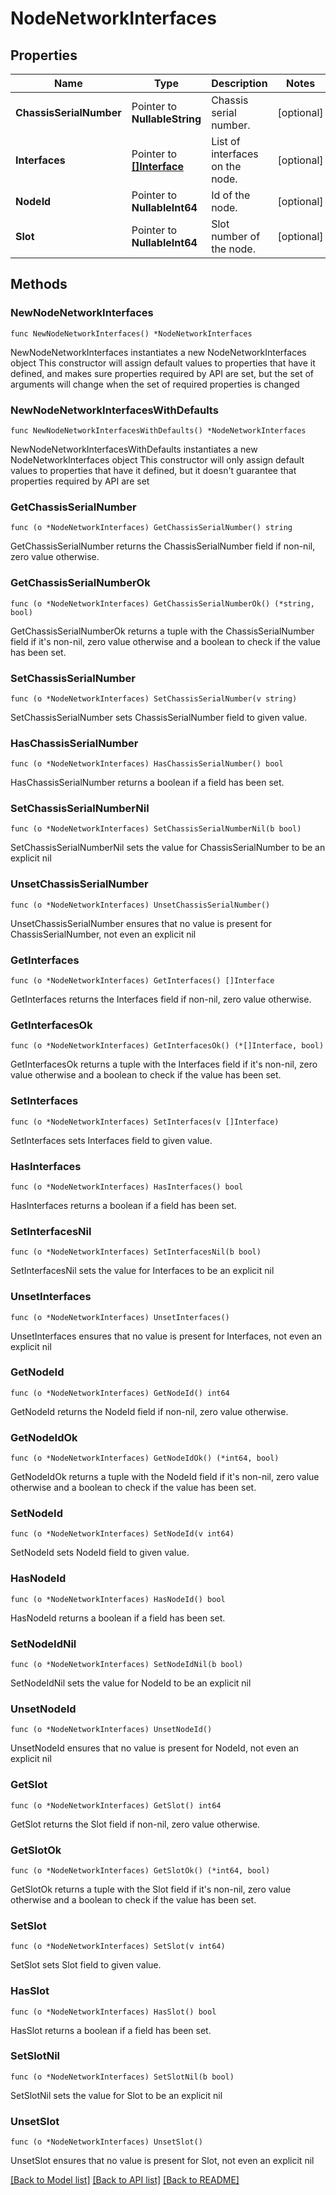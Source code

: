 # NodeNetworkInterfaces

## Properties

Name | Type | Description | Notes
------------ | ------------- | ------------- | -------------
**ChassisSerialNumber** | Pointer to **NullableString** | Chassis serial number. | [optional] 
**Interfaces** | Pointer to [**[]Interface**](Interface.md) | List of interfaces on the node. | [optional] 
**NodeId** | Pointer to **NullableInt64** | Id of the node. | [optional] 
**Slot** | Pointer to **NullableInt64** | Slot number of the node. | [optional] 

## Methods

### NewNodeNetworkInterfaces

`func NewNodeNetworkInterfaces() *NodeNetworkInterfaces`

NewNodeNetworkInterfaces instantiates a new NodeNetworkInterfaces object
This constructor will assign default values to properties that have it defined,
and makes sure properties required by API are set, but the set of arguments
will change when the set of required properties is changed

### NewNodeNetworkInterfacesWithDefaults

`func NewNodeNetworkInterfacesWithDefaults() *NodeNetworkInterfaces`

NewNodeNetworkInterfacesWithDefaults instantiates a new NodeNetworkInterfaces object
This constructor will only assign default values to properties that have it defined,
but it doesn't guarantee that properties required by API are set

### GetChassisSerialNumber

`func (o *NodeNetworkInterfaces) GetChassisSerialNumber() string`

GetChassisSerialNumber returns the ChassisSerialNumber field if non-nil, zero value otherwise.

### GetChassisSerialNumberOk

`func (o *NodeNetworkInterfaces) GetChassisSerialNumberOk() (*string, bool)`

GetChassisSerialNumberOk returns a tuple with the ChassisSerialNumber field if it's non-nil, zero value otherwise
and a boolean to check if the value has been set.

### SetChassisSerialNumber

`func (o *NodeNetworkInterfaces) SetChassisSerialNumber(v string)`

SetChassisSerialNumber sets ChassisSerialNumber field to given value.

### HasChassisSerialNumber

`func (o *NodeNetworkInterfaces) HasChassisSerialNumber() bool`

HasChassisSerialNumber returns a boolean if a field has been set.

### SetChassisSerialNumberNil

`func (o *NodeNetworkInterfaces) SetChassisSerialNumberNil(b bool)`

 SetChassisSerialNumberNil sets the value for ChassisSerialNumber to be an explicit nil

### UnsetChassisSerialNumber
`func (o *NodeNetworkInterfaces) UnsetChassisSerialNumber()`

UnsetChassisSerialNumber ensures that no value is present for ChassisSerialNumber, not even an explicit nil
### GetInterfaces

`func (o *NodeNetworkInterfaces) GetInterfaces() []Interface`

GetInterfaces returns the Interfaces field if non-nil, zero value otherwise.

### GetInterfacesOk

`func (o *NodeNetworkInterfaces) GetInterfacesOk() (*[]Interface, bool)`

GetInterfacesOk returns a tuple with the Interfaces field if it's non-nil, zero value otherwise
and a boolean to check if the value has been set.

### SetInterfaces

`func (o *NodeNetworkInterfaces) SetInterfaces(v []Interface)`

SetInterfaces sets Interfaces field to given value.

### HasInterfaces

`func (o *NodeNetworkInterfaces) HasInterfaces() bool`

HasInterfaces returns a boolean if a field has been set.

### SetInterfacesNil

`func (o *NodeNetworkInterfaces) SetInterfacesNil(b bool)`

 SetInterfacesNil sets the value for Interfaces to be an explicit nil

### UnsetInterfaces
`func (o *NodeNetworkInterfaces) UnsetInterfaces()`

UnsetInterfaces ensures that no value is present for Interfaces, not even an explicit nil
### GetNodeId

`func (o *NodeNetworkInterfaces) GetNodeId() int64`

GetNodeId returns the NodeId field if non-nil, zero value otherwise.

### GetNodeIdOk

`func (o *NodeNetworkInterfaces) GetNodeIdOk() (*int64, bool)`

GetNodeIdOk returns a tuple with the NodeId field if it's non-nil, zero value otherwise
and a boolean to check if the value has been set.

### SetNodeId

`func (o *NodeNetworkInterfaces) SetNodeId(v int64)`

SetNodeId sets NodeId field to given value.

### HasNodeId

`func (o *NodeNetworkInterfaces) HasNodeId() bool`

HasNodeId returns a boolean if a field has been set.

### SetNodeIdNil

`func (o *NodeNetworkInterfaces) SetNodeIdNil(b bool)`

 SetNodeIdNil sets the value for NodeId to be an explicit nil

### UnsetNodeId
`func (o *NodeNetworkInterfaces) UnsetNodeId()`

UnsetNodeId ensures that no value is present for NodeId, not even an explicit nil
### GetSlot

`func (o *NodeNetworkInterfaces) GetSlot() int64`

GetSlot returns the Slot field if non-nil, zero value otherwise.

### GetSlotOk

`func (o *NodeNetworkInterfaces) GetSlotOk() (*int64, bool)`

GetSlotOk returns a tuple with the Slot field if it's non-nil, zero value otherwise
and a boolean to check if the value has been set.

### SetSlot

`func (o *NodeNetworkInterfaces) SetSlot(v int64)`

SetSlot sets Slot field to given value.

### HasSlot

`func (o *NodeNetworkInterfaces) HasSlot() bool`

HasSlot returns a boolean if a field has been set.

### SetSlotNil

`func (o *NodeNetworkInterfaces) SetSlotNil(b bool)`

 SetSlotNil sets the value for Slot to be an explicit nil

### UnsetSlot
`func (o *NodeNetworkInterfaces) UnsetSlot()`

UnsetSlot ensures that no value is present for Slot, not even an explicit nil

[[Back to Model list]](../README.md#documentation-for-models) [[Back to API list]](../README.md#documentation-for-api-endpoints) [[Back to README]](../README.md)


